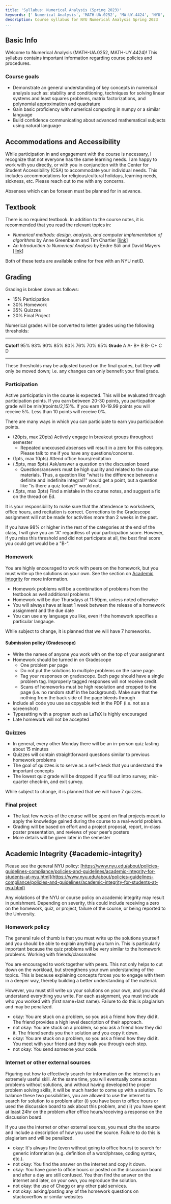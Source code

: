 ```yaml
---
title: 'Syllabus: Numerical Analysis (Spring 2023)'
keywords: [' Numerical Analysis', 'MATH-UA.0252', 'MA-UY.4424', 'NYU', 'Courant', 'Tandon']
description: Course syllabus for NYU Numerical Analysis Spring 2023
...
```


## Basic Info

Welcome to Numerical Analysis (MATH-UA.0252, MATH-UY.4424)!
This syllabus contains important information regarding course policies and procedures.

### Course goals

- Demonstrate an general understanding of key concepts in numerical analysis such as: stability and conditioning, techniques for solving linear systems and least squares problems, matrix factorizations, and polynomial approximation and quadrature
- Gain basic proficiency with numerical computing in numpy or a similar language
- Build confidence communicating about advanced mathematical subjects using natural language

## Accommodations and Accessibility

While participation in and engagement with the course is necessary, I recognize that not everyone has the same learning needs. I am happy to work with you directly, or with you in conjunction with the Center for Student Accessibility (CSA) to accommodate your individual needs. This includes accommodations for religious/cultural holidays, learning needs, sickness, etc.
Please reach out to me with any concerns.

Absenses which can be forseen must be planned for in advance. 

## Textbook

There is no required textbook. 
In addition to the course notes, it is recommended that you read the relevant topics in: 

- *Numerical methods: design, analysis, and computer implementation of algorithms* by Anne Greenbaum and Tim Chartier [[link]](https://ebookcentral.proquest.com/lib/nyulibrary-ebooks/detail.action?docID=867854)
- *An Introduction to Numerical Analysis* by Endre Süli and David Mayers [[link]](https://www.cambridge.org/core/books/an-introduction-to-numerical-analysis/FD8BCAD7FE68002E2179DFF68B8B7237)

Both of these texts are available online for free with an NYU netID. 

## Grading

Grading is broken down as follows:

- 15% Participation
- 30% Homework
- 35% Quizzes
- 20% Final Project

Numerical grades will be converted to letter grades using the following thresholds:

-----------  ---- ---- ---- ---- ---- ---- ---- ----
**Cutoff**   95%  93%  90%  85%  80%  76%  70%  65%
**Grade**    A    A-   B+   B    B-   C+   C    D 
-----------  ---- ---- ---- ---- ---- ---- ---- ----

These thresholds may be adjusted based on the final grades, but they will only be moved down; i.e. any changes can only bennefit your final grade.
  
### Participation

Active participation in the course is expected.
This will be evaluated through participation points.
If you earn between 20-30 points, you particpation grade will be min(\#points/2,15)%. 
If you earn 10-19.99 points you will receive 5%. Less than 10 points will receive 0%.

There are many ways in which you can participate to earn you participation points. 

- (20pts, max 20pts) Actively engage in breakout groups throughout semester
    - Repeated unexcused absenses will result in a zero for this category. Please talk to me if you have any questions/concerns.
- (1pts, max 10pts) Attend office hours/recitation
- (.5pts, max 5pts) Ask/answer a question on the discussion board
    - Questions/answers must be high quality and related to the course materials. Thus, a question like "what is the difference between a definite and indefinite integral?" would get a point, but a question like "is there a quiz today?" would not.
- (.5pts, max 3pts) Find a mistake in the course notes, and suggest a fix on the thread on Ed.

It is your responsibility to make sure that the attendence to worksheets, office hours, and recitation is correct. Corrections to the Gradescope assignment will not be made for activities more than 2 weeks in the past.


If you have 98\% or higher in the rest of the categories at the end of the class, I will give you an "A" regardless of your participation score.
However, if you miss this threshold and did not participate at all, the best final score you could get would be a "B-".



### Homework

You are highly encouraged to work with peers on the homework, but you must write up the solutions on your own. See the section on [Academic Integrity](#academic-integrity) for more information.

- Homework problems will be a combination of problems from the textbook as well additional problems
- Homework will be due Thursdays at 11:59pm, unless noted otherwise
- You will always have at least 1 week between the release of a homework assignment and the due date
- You can use any language you like, even if the homework specifies a particular langauge.

While subject to change, it is planned that we will have 7 homeworks.

#### Submission policy (Gradescope)

- Write the names of anyone you work with on the top of your assignment
- Homework should be turned in on Gradescope
    - One problem per page 
    - Do not put the solutions to multiple problems on the same page.
    - Tag your responses on gradescope. Each page should have a single problem tag.
Improperly tagged responses will not receive credit.
    - Scans of homeworks must be high resolution and cropped to the page (i.e. no random stuff in the background). Make sure that the nothing from the back side of the page bleeds through
- Include all code you use as copyable text in the PDF (i.e. not as a screenshot)
- Typesetting with a program such as LaTeX is highly encouraged
- Late homework will not be accepted

### Quizzes

- In general, every other Monday there will be an in-person quiz lasting about 15 minutes
- Quizzes will contain straightforward questions similar to previous homework problems
- The goal of quizzes is to serve as a self-check that you understand the important concepts
- The lowest quiz grade will be dropped if you fill out intro survey, mid-quarter check-in, and exit survey.

While subject to change, it is planned that we will have 7 quizzes.

### Final project

- The last few weeks of the course will be spent on final projects meant to apply the knowledge gained during the course to a real-world problem.
- Grading will be based on effort and a project proposal, report, in-class poster presentation, and reviews of your peer’s posters
- More details will be given later in the semester



## Academic Integrity {#academic-integrity}

Please see the general NYU policy: [https://www.nyu.edu/about/policies-guidelines-compliance/policies-and-guidelines/academic-integrity-for-students-at-nyu.html](https://www.nyu.edu/about/policies-guidelines-compliance/policies-and-guidelines/academic-integrity-for-students-at-nyu.html)

Any violations of the NYU or course policy on academic integrity may result in punishment. Depending on severity, this could include receiving a zero on the homework, quiz, or project, failure of the course, or being reported to the University.

### Homework policy

The general rule of thumb is that you must write up the solutions yourself and you should be able to explain anything you turn in. This is particularly important because the quiz problems will be very similar to the homework problems.
Working with friends/classmates

You are encouraged to work together with peers. This not only helps to cut down on the workload, but strengthens your own understanding of the topics. This is because explaining concepts forces you to engage with them in a deeper way, thereby building a better understanding of the material.

However, you must still write up your solutions on your own, and you should understand everything you write. For each assignment, you must include who you worked with (first name+last name). Failure to do this is plagiarism and may be penalized.

- <span class="syllabus-ok">okay</span>: You are stuck on a problem, so you ask a friend how they did it. The friend provides a high level description of their approach.
- <span class="syllabus-notok">not okay</span>: You are stuck on a problem, so you ask a friend how they did it. The friend sends you their solution and you copy it down.
- <span class="syllabus-ok">okay</span>: You are stuck on a problem, so you ask a friend how they did it. You meet with your friend and they walk you through each step.
- <span class="syllabus-notok">not okay</span>: You send someone your code.

### Internet or other external sources

Figuring out how to effectively search for information on the internet is an extremely useful skill. At the same time, you will eventually come across problems without solutions, and without having developed the proper problem solving skills, it will be much harder to come up with a solution. To balance these two possibilities, you are allowed to use the internet to search for solution to a problem after (i) you have been to office hours or used the discussion board to ask about this problem, and (ii) you have spent at least 24hr on the problem after office hours/receiving a response on the discussion board.

If you use the internet or other external sources, you must cite the source and include a description of how you used the source. Failure to do this is plagiarism and will be penalized.

- <span class="syllabus-ok">okay</span>: It's always fine (even without going to office hours) to search for generic information (e.g. definition of a word/phrase, coding syntax, etc.).
- <span class="syllabus-notok">not okay</span>: You find the answer on the internet and copy it down.
- <span class="syllabus-ok">okay</span>: You have gone to office hours or posted on the discussion board and after a day are still confused. You then find the answer on the internet and later, on your own, you reproduce the solution.
- <span class="syllabus-notok">not okay</span>: the use of Chegg or any other paid services.
- <span class="syllabus-notok">not okay</span>: asking/posting any of the homework questions on stackoverflow or similar websites


